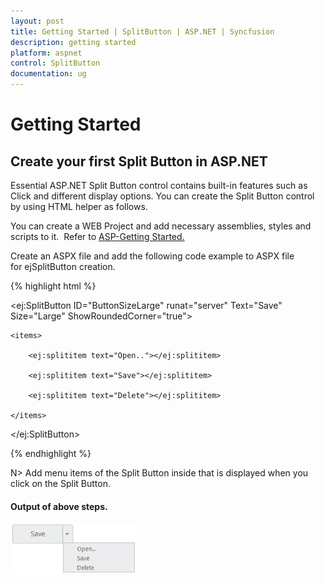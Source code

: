 ```yaml
---
layout: post
title: Getting Started | SplitButton | ASP.NET | Syncfusion
description: getting started
platform: aspnet
control: SplitButton
documentation: ug
---
```


# Getting Started

## Create your first Split Button in ASP.NET

Essential ASP.NET Split Button control contains built-in features such as Click and different display options. You can create the Split Button control by using HTML helper as follows.

You can create a WEB Project and add necessary assemblies, styles and scripts to it.  Refer to [ASP-Getting Started.](https://help.syncfusion.com/aspnet/getting-started)

Create an ASPX file and add the following code example to ASPX file for ejSplitButton creation.

{% highlight html %}

<ej:SplitButton ID="ButtonSizeLarge" runat="server" Text="Save" Size="Large" ShowRoundedCorner="true">

    <items>

        <ej:splititem text="Open.."></ej:splititem>

        <ej:splititem text="Save"></ej:splititem>

        <ej:splititem text="Delete"></ej:splititem>

    </items>

</ej:SplitButton>

{% endhighlight %}


N> Add menu items of the Split Button inside <Items> that is displayed when you click on the Split Button.

#### Output of above steps.

![](Getting-Started_images/Getting-Started_img2.png)
